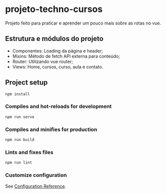 # projeto-techno-cursos

Projeto feito para praticar e aprender um pouco mais sobre as rotas no vue.

## Estrutura e módulos do projeto

- Componentes: Loading da página e header;
- Mixins: Método de fetch API externa para conteúdo;
- Router: Utilizando vue router;
- Views: Home, cursos, curso, aula e contato.

## Project setup

```
npm install
```

### Compiles and hot-reloads for development

```
npm run serve
```

### Compiles and minifies for production

```
npm run build
```

### Lints and fixes files

```
npm run lint
```

### Customize configuration

See [Configuration Reference](https://cli.vuejs.org/config/).
